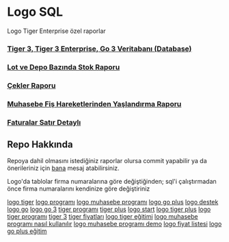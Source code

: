 # Logo SQL
Logo Tiger Enterprise özel raporlar

### [Tiger 3, Tiger 3 Enterprise, Go 3 Veritabanı (Database)](tabloaciklamalari.md)
### [Lot ve Depo Bazında Stok Raporu](https://github.com/ugurozpinar/logosql/blob/master/lot_depo_rapor.sql "Logo Tiger Enterprise özel rapor - Lot ve Depo Bazında Stok")
### [Çekler Raporu](https://github.com/ugurozpinar/logosql/blob/master/cekler.sql "Logo Muhasebe Programı Çekler Raporu")
### [Muhasebe Fiş Hareketlerinden Yaşlandırma Raporu](borcyaslandirma.md)
### [Faturalar Satır Detaylı](https://github.com/ugurozpinar/Logo/tree/master/Faturalar%20Sat%C4%B1r%20Detayl%C4%B1 "Satır Bazında Fatura Detay İndirilecek KDV")


## Repo Hakkında
Repoya dahil olmasını istediğiniz raporlar olursa commit yapabilir ya da önerileriniz için [bana](https://facebook.com/ugurozpinar) mesaj atabilirsiniz.

Logo'da tablolar firma numaralarına göre değiştiğinden; sql'i çalıştırmadan önce firma numaralarını kendinize göre değiştiriniz



[logo tiger](https://github.com/ugurozpinar/logosql/ "logo tiger")
[logo programı](https://github.com/ugurozpinar/logosql/ "logo programı")
[logo muhasebe programı](https://github.com/ugurozpinar/logosql/ "logo muhasebe programı")
[logo go plus](https://github.com/ugurozpinar/logosql/ "logo go plus")
[logo destek](https://github.com/ugurozpinar/logosql/ "logo destek")
[logo go](https://github.com/ugurozpinar/logosql/ "logo go")
[logo go 3](https://github.com/ugurozpinar/logosql/ "logo go 3")
[tiger programı](https://github.com/ugurozpinar/logosql/ "tiger programı")
[tiger plus](https://github.com/ugurozpinar/logosql/ "tiger plus")
[logo start](https://github.com/ugurozpinar/logosql/ "logo start")
[logo tiger plus](https://github.com/ugurozpinar/logosql/ "logo tiger plus")
[logo tiger programı](https://github.com/ugurozpinar/logosql/ "logo tiger programı")
[tiger 3](https://github.com/ugurozpinar/logosql/ "tiger 3")
[tiger fiyatları](https://github.com/ugurozpinar/logosql/ "tiger fiyatları")
[logo tiger eğitimi](https://github.com/ugurozpinar/logosql/ "logo tiger eğitimi")
[logo muhasebe programı nasıl kullanılır](https://github.com/ugurozpinar/logosql/ "logo muhasebe programı nasıl kullanılır")
[logo muhasebe programı demo](https://github.com/ugurozpinar/logosql/ "logo muhasebe programı demo")
[logo fiyat listesi](https://github.com/ugurozpinar/logosql/ "logo fiyat listesi")
[logo go plus eğitim](https://github.com/ugurozpinar/logosql/ "logo go plus eğitim")
